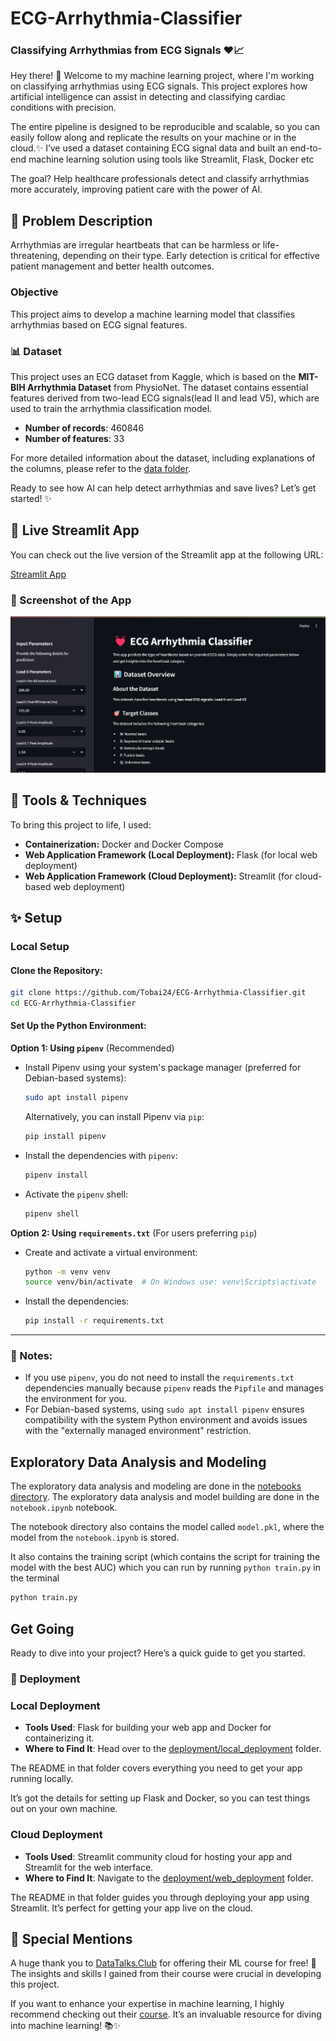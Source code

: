# ECG-Arrhythmia-Classifier

### Classifying Arrhythmias from ECG Signals ❤️📈

Hey there! 👋 Welcome to my machine learning project, where I'm working on classifying arrhythmias using ECG signals. This project explores how artificial intelligence can assist in detecting and classifying cardiac conditions with precision.

The entire pipeline is designed to be reproducible and scalable, so you can easily follow along and replicate the results on your machine or in the cloud.✨ I’ve used a dataset containing ECG signal data and built an end-to-end machine learning solution using tools like Streamlit, Flask, Docker etc

The goal? Help healthcare professionals detect and classify arrhythmias more accurately, improving patient care with the power of AI.

## 📝 **Problem Description**

Arrhythmias are irregular heartbeats that can be harmless or life-threatening, depending on their type. Early detection is critical for effective patient management and better health outcomes.

### **Objective**

This project aims to develop a machine learning model that classifies arrhythmias based on ECG signal features.

### 📊 **Dataset**

This project uses an ECG dataset from Kaggle, which is based on the **MIT-BIH Arrhythmia Dataset** from PhysioNet. The dataset contains essential features derived from two-lead ECG signals(lead II and lead V5), which are used to train the arrhythmia classification model.

- **Number of records**: 460846
- **Number of features**: 33

For more detailed information about the dataset, including explanations of the columns, please refer to the [data folder](./data/README.md).

Ready to see how AI can help detect arrhythmias and save lives? Let’s get started! ✨

## 🎉 Live Streamlit App

You can check out the live version of the Streamlit app at the following URL:

[Streamlit App](https://heart-class.streamlit.app/)

### 📸 Screenshot of the App

![Streamlit App Screenshot](image/image.png)

## 🔧 Tools & Techniques

To bring this project to life, I used:

- **Containerization:** Docker and Docker Compose
- **Web Application Framework (Local Deployment):** Flask (for local web deployment)
- **Web Application Framework (Cloud Deployment):** Streamlit (for cloud-based web deployment)

## ✨ Setup

### **Local Setup**

#### **Clone the Repository**:

```bash
git clone https://github.com/Tobai24/ECG-Arrhythmia-Classifier.git
cd ECG-Arrhythmia-Classifier
```

#### **Set Up the Python Environment**:

**Option 1: Using `pipenv`** (Recommended)

- Install Pipenv using your system's package manager (preferred for Debian-based systems):

  ```bash
  sudo apt install pipenv
  ```

  Alternatively, you can install Pipenv via `pip`:

  ```bash
  pip install pipenv
  ```

- Install the dependencies with `pipenv`:

  ```bash
  pipenv install
  ```

- Activate the `pipenv` shell:
  ```bash
  pipenv shell
  ```

**Option 2: Using `requirements.txt`** (For users preferring `pip`)

- Create and activate a virtual environment:

  ```bash
  python -m venv venv
  source venv/bin/activate  # On Windows use: venv\Scripts\activate
  ```

- Install the dependencies:
  ```bash
  pip install -r requirements.txt
  ```

---

### 📝 Notes:

- If you use `pipenv`, you do not need to install the `requirements.txt` dependencies manually because `pipenv` reads the `Pipfile` and manages the environment for you.
- For Debian-based systems, using `sudo apt install pipenv` ensures compatibility with the system Python environment and avoids issues with the "externally managed environment" restriction.

## Exploratory Data Analysis and Modeling

The exploratory data analysis and modeling are done in the [notebooks directory](notebooks/). The exploratory data analysis and model building are done in the `notebook.ipynb` notebook.

The notebook directory also contains the model called `model.pkl`, where the model from the `notebook.ipynb` is stored.

It also contains the training script (which contains the script for training the model with the best AUC) which you can run by running `python train.py` in the terminal

```bash
python train.py
```

## Get Going

Ready to dive into your project? Here’s a quick guide to get you started.

### 📁 **Deployment**

### **Local Deployment**

- **Tools Used**: Flask for building your web app and Docker for containerizing it.
- **Where to Find It**: Head over to the [deployment/local_deployment](deployment/local_deployment) folder.

The README in that folder covers everything you need to get your app running locally.

It’s got the details for setting up Flask and Docker, so you can test things out on your own machine.

### **Cloud Deployment**

- **Tools Used**: Streamlit community cloud for hosting your app and Streamlit for the web interface.
- **Where to Find It**: Navigate to the [deployment/web_deployment](deployment/web_deployment) folder.

The README in that folder guides you through deploying your app using Streamlit. It’s perfect for getting your app live on the cloud.

## 🎉 Special Mentions

A huge thank you to [DataTalks.Club](https://datatalks.club) for offering their ML course for free! 🌟 The insights and skills I gained from their course were crucial in developing this project.

If you want to enhance your expertise in machine learning, I highly recommend checking out their [course](https://github.com/DataTalksClub/machine-learning-zoomcamp). It’s an invaluable resource for diving into machine learning! 📚✨
